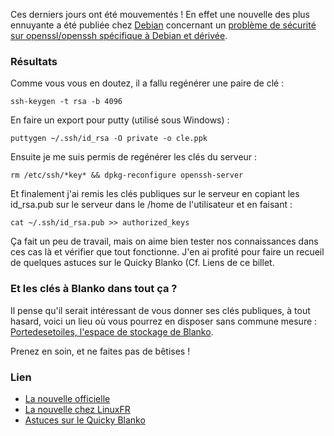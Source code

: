 Ces derniers jours ont été mouvementés ! En effet une nouvelle des plus ennuyante a été publiée chez [Debian](http://debian.org "Visiter le site officiel de Debian") concernant un [problème de sécurité sur openssl/openssh spécifique à Debian et dérivée](http://article.gmane.org/gmane.linux.debian.security.announce/1614 "Se rendre sur la nouvelle concernant le souci de sécurité de openssl/openssh").

### Résultats

Comme vous vous en doutez, il a fallu regénérer une paire de clé : 

	ssh-keygen -t rsa -b 4096

En faire un export pour putty (utilisé sous Windows) : 

	puttygen ~/.ssh/id_rsa -O private -o cle.ppk

Ensuite je me suis permis de regénérer les clés du serveur : 

	rm /etc/ssh/*key* && dpkg-reconfigure openssh-server

Et finalement j'ai remis les clés publiques sur le serveur en copiant les id_rsa.pub sur le serveur dans le /home de l'utilisateur et en faisant : 

	cat ~/.ssh/id_rsa.pub >> authorized_keys

Ça fait un peu de travail, mais on aime bien tester nos connaissances dans ces cas là et vérifier que tout fonctionne. J'en ai profité pour faire un recueil de quelques astuces sur le Quicky Blanko (Cf. Liens de ce billet.

### Et les clés à Blanko dans tout ça ?

Il pense qu'il serait intéressant de vous donner ses clés publiques, à tout hasard, voici un lieu où vous pourrez en disposer sans commune mesure : [Portedesetoiles, l'espace de stockage de Blanko](ftp://portedesetoiles.net/cles/blanko "Découvrir les clés publiques de Blanko").

Prenez en soin, et ne faites pas de bêtises !

### Lien

  * [La nouvelle officielle](http://article.gmane.org/gmane.linux.debian.security.announce/1614 "Lire la nouvelle anglaise")
  * [La nouvelle chez LinuxFR](http://linuxfr.org/2008/05/15/24092.html "Se rendre sur la nouvelle chez LinuxFR")
  * [Astuces sur le Quicky Blanko](http://olivier.dossmann.net/wiki/doku.php?id=astuces:chiffrement:index "Apprendre des astuces sur le Quicky Blanko")
